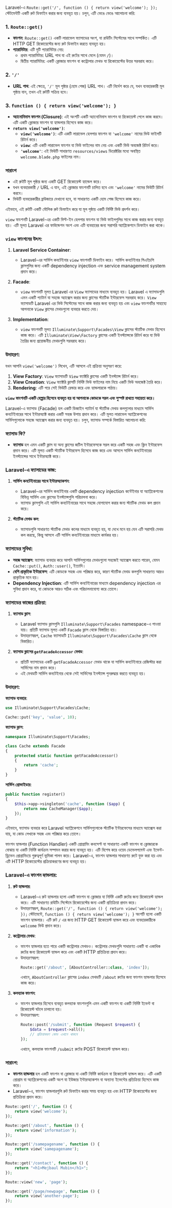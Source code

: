 Laravel-এ `Route::get('/', function () { return view('welcome'); });` স্টেটমেন্টটি একটি রুট ডিফাইন করার জন্য ব্যবহৃত হয়। চলুন, এটি ভেঙে ভেঙে আলোচনা করি:

### 1. `Route::get()`

- **ফাংশন**: `Route::get()` একটি লারাভেল ফ্যাসাডের অংশ, যা রাউটিং সিস্টেমের সাথে সম্পর্কিত। এটি HTTP GET রিকোয়েস্টের জন্য রুট ডিফাইন করতে ব্যবহৃত হয়।
- **প্যারামিটার**: এটি দুটি প্যারামিটার নেয়:
  - প্রথম প্যারামিটার: URL পাথ যা এই রুটের সাথে মেলে (যেমন `/`)।
  - দ্বিতীয় প্যারামিটার: একটি ক্লোজার ফাংশন বা কন্ট্রোলার মেথড যা রিকোয়েস্টের উত্তর সরবরাহ করে।

### 2. `'/'`

- **URL পাথ**: এই ক্ষেত্রে, `'/'` মূল পৃষ্ঠার (হোম পেজ) URL পাথ। এটি নির্দেশ করে যে, যখন ব্যবহারকারী মূল পৃষ্ঠায় যান, তখন এই রুটটি সক্রিয় হবে।

### 3. `function () { return view('welcome'); }`

- **অ্যানোনিমাস ফাংশন (Closure)**: এই অংশটি একটি অ্যানোনিমাস ফাংশন যা রিকোয়েস্ট পেলে কাজ করবে। এটি একটি ক্লোজার ফাংশন যা হ্যান্ডলার হিসেবে কাজ করে।
- **`return view('welcome')`**:
  - **`view('welcome')`**: এটি একটি লারাভেল হেলপার ফাংশন যা `'welcome'` নামের ভিউ ফাইলটি রিটার্ন করে।
  - **`view`**: এটি একটি লারাভেল ফাংশন যা ভিউ ফাইলের নাম নেয় এবং একটি ভিউ অবজেক্ট রিটার্ন করে।
  - **`'welcome'`**: এই ভিউটি সাধারণত `resources/views` ডিরেক্টরির মধ্যে অবস্থিত `welcome.blade.php` ফাইলের নাম।

### সারাংশ

- এই রুটটি মূল পৃষ্ঠার জন্য একটি GET রিকোয়েস্ট হ্যান্ডেল করে।
- যখন ব্যবহারকারী `/` URL এ যান, এই ক্লোজার ফাংশনটি চালিত হবে এবং `'welcome'` নামের ভিউটি রিটার্ন করবে।
- ভিউটি ব্যবহারকারীর ব্রাউজারে দেখানো হবে, যা সাধারণত একটি হোম পেজ হিসেবে কাজ করে।

এইভাবে, এই রুটটি একটি মৌলিক রুট ডিফাইন করে যা মূল পৃষ্ঠায় একটি নির্দিষ্ট ভিউ প্রদর্শন করে।

`view` ফাংশনটি Laravel-এর একটি বিল্ট-ইন হেলপার ফাংশন যা ভিউ ফাইলগুলির সাথে কাজ করার জন্য ব্যবহৃত হয়। এটি মূলত Laravel এর ফাউন্ডেশন অংশ এবং এটি ব্যবহারের জন্য সরাসরি অ্যাপ্লিকেশনে ডিফাইন করা থাকে।

### `view` ফাংশনের উৎস:

1. **Laravel Service Container**:

   - Laravel-এর সার্ভিস কনটেইনার `view` ফাংশনটি ডিফাইন করে। সার্ভিস কনটেইনার পিএইচপি ক্লাসগুলির জন্য একটি dependency injection এবং service management system প্রদান করে।

2. **Facade**:

   - `view` ফাংশনটি মূলত Laravel এর `View` ফ্যাসাডের মাধ্যমে ব্যবহৃত হয়। Laravel এ ফ্যাসাডগুলি এমন একটি প্যাটার্ন যা সহজে অ্যাক্সেস করার জন্য ক্লাসের স্ট্যাটিক ইন্টারফেস সরবরাহ করে। `View` ফ্যাসাডটি Laravel এর ভিউ সিস্টেমের সাথে কাজ করার জন্য ব্যবহৃত হয় এবং `view` ফাংশনটির সাহায্যে আপনাকে `View` ক্লাসের মেথডগুলো ব্যবহার করতে দেয়।

3. **Implementation**:
   - `view` ফাংশনটি মূলত `Illuminate\Support\Facades\View` ক্লাসের স্ট্যাটিক মেথড হিসেবে কাজ করে। এটি `Illuminate\View\Factory` ক্লাসের একটি ইনস্ট্যান্সকে রিটার্ন করে যা ভিউ তৈরির জন্য প্রয়োজনীয় মেথডগুলি সরবরাহ করে।

### উদাহরণ:

যখন আপনি `view('welcome')` লিখেন, এটি আসলে এই প্রক্রিয়া অনুসরণ করে:

1. **View Factory**: `View` ফ্যাসাডটি `View` ফ্যাক্টরি ক্লাসের একটি ইনস্ট্যান্স রিটার্ন করে।
2. **View Creation**: `View` ফ্যাক্টরি ক্লাসটি নির্দিষ্ট ভিউ ফাইলের নাম নিয়ে একটি ভিউ অবজেক্ট তৈরি করে।
3. **Rendering**: এটি পরে সেই ভিউটি রেন্ডার করে এবং হ্যান্ডলারকে পাঠায়।

**`view` ফাংশনটি একটি হেল্পার হিসেবে ব্যবহৃত হয় যা আপনাকে কোডকে সরল এবং সুস্পষ্ট রাখতে সহায়তা করে।**

Laravel-এ ফ্যাসাড (Facade) হল একটি ডিজাইন প্যাটার্ন যা স্ট্যাটিক মেথড কলগুলোর মাধ্যমে সার্ভিস কনটেইনারের সাথে ইন্টারঅ্যাক্ট করার একটি সহজ উপায় প্রদান করে। এটি মূলত লারাভেল অ্যাপ্লিকেশনের সার্ভিসগুলোকে সহজে অ্যাক্সেস করার জন্য ব্যবহৃত হয়। চলুন, ফ্যাসাড সম্পর্কে বিস্তারিত আলোচনা করি:

### ফ্যাসাড কি?

- **ফ্যাসাড** হল এমন একটি ক্লাস যা অন্য ক্লাসের জটিল ইন্টারফেসকে সরল করে একটি সহজ এবং ক্লিন ইন্টারফেস প্রদান করে। এটি মূলত একটি স্ট্যাটিক ইন্টারফেস হিসেবে কাজ করে এবং আসলে সার্ভিস কনটেইনারের ইনস্ট্যান্সের সাথে ইন্টারঅ্যাক্ট করে।

### Laravel-এ ফ্যাসাডের কাজ:

1. **সার্ভিস কনটেইনারের সাথে ইন্টারঅ্যাকশন**:

   - Laravel-এর সার্ভিস কনটেইনার একটি dependency injection কন্টেইনার যা অ্যাপ্লিকেশনের বিভিন্ন সার্ভিস এবং ক্লাসের ইনস্ট্যান্সগুলি পরিচালনা করে।
   - ফ্যাসাড ক্লাসগুলি এই সার্ভিস কনটেইনারের সাথে সহজে যোগাযোগ করার জন্য স্ট্যাটিক মেথড কল প্রদান করে।

2. **স্ট্যাটিক মেথড কল**:
   - ফ্যাসাডগুলি সাধারণত স্ট্যাটিক মেথড কলের মাধ্যমে ব্যবহৃত হয়, যা দেখে মনে হয় যেন এটি সরাসরি মেথড কল করছে, কিন্তু আসলে এটি সার্ভিস কনটেইনারের মাধ্যমে কার্যকর হয়।

### ফ্যাসাডের সুবিধা:

- **সহজ অ্যাক্সেস**: ফ্যাসাড ব্যবহার করে আপনি সার্ভিসগুলোর মেথডগুলো সহজেই অ্যাক্সেস করতে পারেন, যেমন `Cache::put()`, `Auth::user()`, ইত্যাদি।
- **বেশি প্রাকৃতিক ইন্টারফেস**: এটি কোডকে সহজ এবং পরিষ্কার করে, কারণ স্ট্যাটিক মেথড কলগুলি সাধারণত আরও প্রাকৃতিক মনে হয়।
- **Dependency Injection**: এটি সার্ভিস কনটেইনারের মাধ্যমে dependency injection এর সুবিধা প্রদান করে, যা কোডকে আরও সঠিক এবং পরিচালনাযোগ্য করে তোলে।

### ফ্যাসাডের কাজের প্রক্রিয়া:

1. **ফ্যাসাড ক্লাস**:

   - Laravel ফ্যাসাড ক্লাসগুলি `Illuminate\Support\Facades` namespace-এ পাওয়া যায়। প্রতিটি ফ্যাসাড মূলত একটি `Facade` ক্লাস থেকে বিস্তারিত হয়।
   - উদাহরণস্বরূপ, `Cache` ফ্যাসাডটি `Illuminate\Support\Facades\Cache` ক্লাস থেকে বিস্তারিত।

2. **ফ্যাসাড ক্লাসের `getFacadeAccessor` মেথড**:
   - প্রতিটি ফ্যাসাডের একটি `getFacadeAccessor` মেথড থাকে যা সার্ভিস কনটেইনারে রেজিস্টার করা সার্ভিসের নাম প্রদান করে।
   - এই মেথডটি সার্ভিস কনটেইনার থেকে সেই সার্ভিসের ইনস্ট্যান্স পুনরুদ্ধার করতে ব্যবহৃত হয়।

### উদাহরণ:

**ফ্যাসাড ব্যবহার**:

```php
use Illuminate\Support\Facades\Cache;

Cache::put('key', 'value', 10);
```

**ফ্যাসাড ক্লাস**:

```php
namespace Illuminate\Support\Facades;

class Cache extends Facade
{
    protected static function getFacadeAccessor()
    {
        return 'cache';
    }
}
```

**সার্ভিস প্রোভাইডার**:

```php
public function register()
{
    $this->app->singleton('cache', function ($app) {
        return new CacheManager($app);
    });
}
```

এইভাবে, ফ্যাসাড ব্যবহার করে Laravel অ্যাপ্লিকেশনে সার্ভিসগুলোকে স্ট্যাটিক ইন্টারফেসের মাধ্যমে অ্যাক্সেস করা যায়, যা কোড লেখাকে সহজ এবং পরিষ্কার করে তোলে।

ফাংশন হ্যান্ডলার (Function Handler) একটি প্রোগ্রামিং কনসেপ্ট যা সাধারণত একটি ফাংশন বা ক্লোজারকে বোঝায় যা একটি নির্দিষ্ট কার্যক্রম সম্পাদন করার জন্য ব্যবহৃত হয়। এটি বিশেষ করে ওয়েব ডেভেলপমেন্ট এবং ইভেন্ট-ড্রিভেন প্রোগ্রামিংয়ে গুরুত্বপূর্ণ ভূমিকা পালন করে। Laravel-এ, ফাংশন হ্যান্ডলার সাধারণত রুটে যুক্ত করা হয় এবং এটি HTTP রিকোয়েস্টের প্রক্রিয়াকরণের জন্য ব্যবহৃত হয়।

### Laravel-এ ফাংশন হ্যান্ডলার:

1. **রুট হ্যান্ডলার**:

   - Laravel-এ রুট হ্যান্ডলার হলো একটি ফাংশন বা ক্লোজার যা নির্দিষ্ট একটি রুটের জন্য রিকোয়েস্ট হ্যান্ডল করে। এটি সাধারণত রাউটিং সিস্টেমে রিকোয়েস্টের জন্য একটি প্রতিক্রিয়া প্রদান করে।
   - উদাহরণস্বরূপ, `Route::get('/', function () { return view('welcome'); });` স্টেটমেন্টে, `function () { return view('welcome'); }` অংশটি হলো একটি ফাংশন হ্যান্ডলার। এটি রুট `/` এর জন্য HTTP GET রিকোয়েস্ট হ্যান্ডল করে এবং ব্যবহারকারীকে `welcome` ভিউ প্রদান করে।

2. **কন্ট্রোলার মেথড**:

   - ফাংশন হ্যান্ডলার হতে পারে একটি কন্ট্রোলার মেথডও। কন্ট্রোলার মেথডগুলি সাধারণত একটি বা একাধিক রুটের জন্য রিকোয়েস্ট হ্যান্ডল করে এবং একটি HTTP প্রতিক্রিয়া প্রদান করে।
   - উদাহরণস্বরূপ:
     ```php
     Route::get('/about', [AboutController::class, 'index']);
     ```
     এখানে, `AboutController` ক্লাসের `index` মেথডটি `/about` রুটের জন্য ফাংশন হ্যান্ডলার হিসেবে কাজ করে।

3. **কলব্যাক ফাংশন**:
   - ফাংশন হ্যান্ডলার হিসেবে ব্যবহৃত কলব্যাক ফাংশনগুলি এমন একটি ফাংশন যা একটি নির্দিষ্ট ইভেন্ট বা রিকোয়েস্ট ঘটলে চালানো হয়।
   - উদাহরণস্বরূপ:
     ```php
     Route::post('/submit', function (Request $request) {
         $data = $request->all();
         // প্রক্রিয়াকরণ কোড এখানে থাকবে
     });
     ```
     এখানে, কলব্যাক ফাংশনটি `/submit` রুটের POST রিকোয়েস্ট হ্যান্ডল করে।

### সারাংশ:

- **ফাংশন হ্যান্ডলার** হল একটি ফাংশন বা ক্লোজার যা একটি নির্দিষ্ট কার্যক্রম বা রিকোয়েস্ট হ্যান্ডল করে। এটি একটি প্রোগ্রাম বা অ্যাপ্লিকেশনের একটি অংশ যা ইউজার ইন্টারঅ্যাকশন বা অন্যান্য ইভেন্টের প্রতিক্রিয়া হিসেবে কাজ করে।
- Laravel-এ, ফাংশন হ্যান্ডলারগুলি রুট ডিফাইন করার সময় ব্যবহৃত হয় এবং HTTP রিকোয়েস্টের জন্য প্রতিক্রিয়া প্রদান করে।

```php
Route::get('/', function () {
    return view('welcome');
});

Route::get('/about', function () {
    return view('information');
});

Route::get('/samepagename', function () {
    return view('samepagename');
});

Route::get('/contact', function () {
    return "<h1>Mejbaul Mubin</h1>";
});

Route::view('new', 'page');

Route::get('/page/newpage', function () {
    return view('another-page');
});
```
